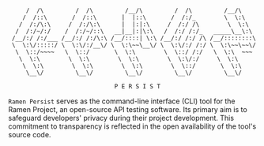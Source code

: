 ```      ___           ___           ___           ___           ___     
     /  /\         /  /\         /__/\         /  /\         /__/\    
    /  /::\       /  /::\       |  |::\       /  /:/_        \  \:\   
   /  /:/\:\     /  /:/\:\      |  |:|:\     /  /:/ /\        \  \:\  
  /  /:/~/:/    /  /:/~/::\   __|__|:|\:\   /  /:/ /:/_   _____\__\:\ 
 /__/:/ /:/___ /__/:/ /:/\:\ /__/::::| \:\ /__/:/ /:/ /\ /__/::::::::\
 \  \:\/:::::/ \  \:\/:/__\/ \  \:\~~\__\/ \  \:\/:/ /:/ \  \:\~~\~~\/
  \  \::/~~~~   \  \::/       \  \:\        \  \::/ /:/   \  \:\  ~~~ 
   \  \:\        \  \:\        \  \:\        \  \:\/:/     \  \:\     
    \  \:\        \  \:\        \  \:\        \  \::/       \  \:\    
     \__\/         \__\/         \__\/         \__\/         \__\/  

                              P E R S I S T 
```

```Ramen Persist``` serves as the command-line interface (CLI) tool for the Ramen Project, an open-source API testing software. Its primary aim is to safeguard developers' privacy during their project development. This commitment to transparency is reflected in the open availability of the tool's source code.